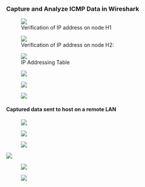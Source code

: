 <h3> Capture and Analyze ICMP Data in Wireshark</h3>

<p>    

</p>

<figure>  
<img src="https://github.com/Nisha318/Nisha318.github.io/blob/main/images/node%20h1.png"> 
  <figcaption> Verification of IP address on node H1
</figcaption>
</figure>

<p>    

</p>

<figure> 
<img src="https://github.com/Nisha318/Nisha318.github.io/blob/main/images/node%20h2.png">
  <figcaption>Verification of IP address on node H2:</figcaption>
</figure>

<p>    

</p>

<figure> 
<img src="https://github.com/Nisha318/Nisha318.github.io/blob/main/images/ip%20address%20table%201.PNG">
  <figcaption>IP Addressing Table</figcaption>
</figure>


<p>    

</p>

<figure> 
<img src="https://github.com/Nisha318/Nisha318.github.io/blob/main/images/h1%20ping.png">
  <figcaption> </figcaption>
</figure>


<p>    

</p>

<figure> 
<img src="https://github.com/Nisha318/Nisha318.github.io/blob/main/images/wireshark%201.png">
  <figcaption></figcaption>
</figure>


<p>    

</p>


<figure> 
<img src="https://github.com/Nisha318/Nisha318.github.io/blob/main/images/ethernet%20frame1.png">
  <figcaption> </figcaption>
</figure>

<p>    

</p>


<h4>Captured data sent to host on a remote LAN </h4>

<figure> 
<img src="https://github.com/Nisha318/Nisha318.github.io/blob/main/images/node%20R1.png ">
  <figcaption>  </figcaption>
</figure>

<p>    

</p>


<figure> 
<img src="https://github.com/Nisha318/Nisha318.github.io/blob/main/images/node%20h4.png ">
  <figcaption> </figcaption>
</figure>


<p>    

</p>


<figure> 
<img src="https://github.com/Nisha318/Nisha318.github.io/blob/main/images/ip%20address%20table%202.PNG ">
  <figcaption> </figcaption>
</figure>


<p>    

</p>


<img src="https://github.com/Nisha318/Nisha318.github.io/blob/main/images/ping%20from%20h1-2.png ">
  <figcaption> </figcaption>
</figure>


<p>    

</p>



<figure> 
<img src="https://github.com/Nisha318/Nisha318.github.io/blob/main/images/wireshark%202.png ">
  <figcaption> </figcaption>
</figure>


<p>    

</p>


<figure> 
<img src="https://github.com/Nisha318/Nisha318.github.io/blob/main/images/ethernet%20frame%202.png ">
  <figcaption> </figcaption>
</figure>
